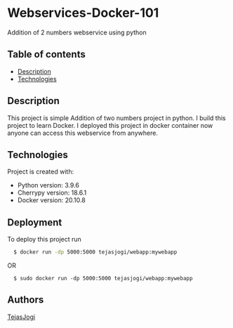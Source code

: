# Webservices-Docker-101

Addition of 2 numbers webservice using python

## Table of contents
* [Description](#description)
* [Technologies](#technologies)

## Description
This project is simple Addition of two numbers project in python. I build this project to learn Docker.
I deployed this project in docker container now anyone can access this webservice from anywhere.
	
## Technologies
Project is created with:
* Python version: 3.9.6
* Cherrypy version: 18.6.1
* Docker version: 20.10.8
	
## Deployment

To deploy this project run

```bash
  $ docker run -dp 5000:5000 tejasjogi/webapp:mywebapp
```
OR

```
  $ sudo docker run -dp 5000:5000 tejasjogi/webapp:mywebapp
```

## Authors

[TejasJogi](https://www.github.com/TejasJogi)
